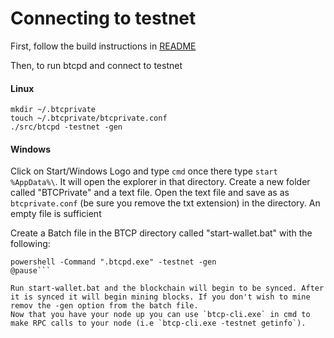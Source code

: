 Connecting to testnet
==========================================================

First, follow the build instructions in [README](/README.md)

Then, to run btcpd and connect to testnet

#### Linux
```
mkdir ~/.btcprivate
touch ~/.btcprivate/btcprivate.conf
./src/btcpd -testnet -gen
```

#### Windows
Click on Start/Windows Logo and type `cmd` once there type `start %AppData%\`. It will open the explorer in that directory. Create a new folder called "BTCPrivate" and a text file. Open the text file and save as as `btcprivate.conf` (be sure you remove the txt extension) in the directory. An empty file is sufficient

Create a Batch file in the BTCP directory called "start-wallet.bat" with the following:

```echo "Starting the BTCP Wallet"
powershell -Command ".btcpd.exe" -testnet -gen
@pause```

Run start-wallet.bat and the blockchain will begin to be synced. After it is synced it will begin mining blocks. If you don't wish to mine remov the -gen option from the batch file.
Now that you have your node up you can use `btcp-cli.exe` in cmd to make RPC calls to your node (i.e `btcp-cli.exe -testnet getinfo`).
